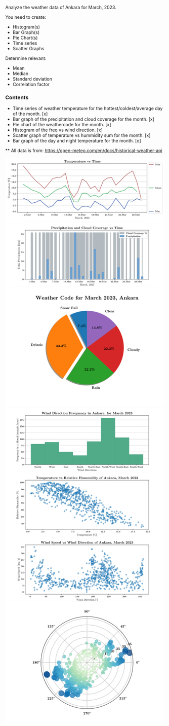 Analyze the weather data of Ankara for March, 2023.

You need to create:

- Histogram(s)
- Bar Graph(s)
- Pie Chart(s)
- Time series
- Scatter Graphs

Determine relevant:

- Mean
- Median
- Standard deviation
- Correlation factor


 ### Contents

- Time series of weather temperature for the hottest/coldest/average day of the month. [x]
- Bar graph of the precipitation and cloud coverage for the month. [x]
- Pie chart of the weathercode for the month. [x]
- Histogram of the freq vs wind direction. [x]
- Scatter graph of temperature vs hummidity sum for the month. [x]
- Bar graph of the day and night temperature for the month. [o]

** All data is from: https://open-meteo.com/en/docs/historical-weather-api

![Fig.1](Figure_1.svg)
![Fig.2](Figure_2.svg)
![Fig.3](Figure_3.svg)
![Fig.4](Figure_4.svg)
![Fig.5](Figure_5.svg)
![Fig.6](Figure_6.svg)
![Fig.7](Figure_7.svg)






